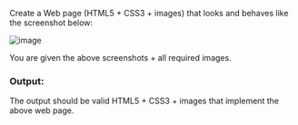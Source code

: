 Create a Web page (HTML5 + CSS3 + images) that looks and behaves like the screenshot below:

![image](https://github.com/nsinorov/SoftUniMainPath/assets/45227327/f89bcdfe-eddf-4083-9457-890d5df6d335)

You are given the above screenshots + all required images.

### Output:

  The output should be valid HTML5 + CSS3 + images that implement the above web page.
